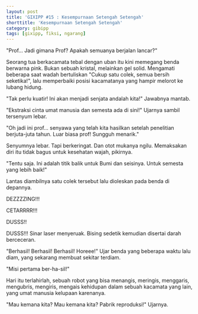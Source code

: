 ```yaml
---
layout: post
title: 'GIXIPP #15 : Kesempurnaan Setengah Setengah'
shorttitle: 'Kesempurnaan Setengah Setengah'
category: gibipp
tags: [gixipp, fiksi, ngarang]
---
```


"Prof... Jadi gimana Prof? Apakah semuanya berjalan lancar?"

Seorang tua berkacamata tebal dengan uban itu kini memegang benda berwarna pink. Bukan sebuah kristal, melainkan gel solid. Mengamati beberapa saat wadah bertuliskan "Cukup satu colek, semua bersih seketika!", lalu memperbaiki posisi kacamatanya yang hampir melorot ke lubang hidung.

"Tak perlu kuatir! Ini akan menjadi senjata andalah kita!" Jawabnya mantab.

"Ekstraksi cinta umat manusia dan semesta ada di sini!" Ujarnya sambil tersenyum lebar.

"Oh jadi ini prof... senyawa yang telah kita hasilkan setelah penelitian berjuta-juta tahun. Luar biasa prof! Sungguh menarik."

Senyumnya lebar. Tapi berkeringat. Dan otot mukanya ngilu. Memaksakan diri itu tidak bagus untuk kesehatan wajah, pikirnya.

"Tentu saja. Ini adalah titik balik untuk Bumi dan seisinya. Untuk semesta yang lebih baik!"

Lantas diambilnya satu colek tersebut lalu dioleskan pada benda di depannya.

DEZZZZING!!!

CETARRRR!!!

DUSSS!!

DUSSS!!! Sinar laser menyeruak. Bising sedetik kemudian disertai darah berceceran.

"Berhasil! Berhasil! Berhasil! Horeee!" Ujar benda yang beberapa waktu lalu diam, yang sekarang membuat sekitar terdiam.

"Misi pertama ber-ha-sil!"

Hari itu terlahirlah, sebuah robot yang bisa menangis, meringis, menggaris, mengubris, mengiris, mengais kehidupan dalam sebuah kacamata yang lain, yang umat manusia kelupaan karenanya.

"Mau kemana kita? Mau kemana kita? Pabrik reproduksi!" Ujarnya.
